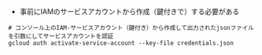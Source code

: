- 事前にIAMのサービスアカウントから作成（鍵付きで）する必要がある
```
# コンソール上のIAM-サービスアカウント（鍵付き）から作成して出力されたjsonファイルを引数にしてサービスアカウントを認証
gcloud auth activate-service-account --key-file credentials.json
```
